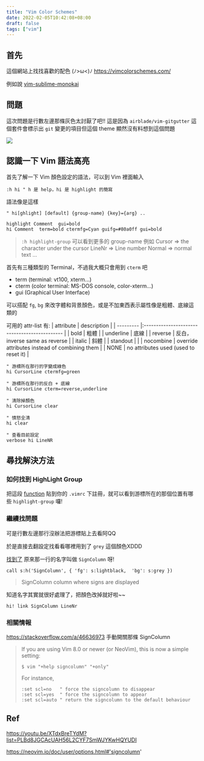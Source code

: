 ```yaml
---
title: "Vim Color Schemes"
date: 2022-02-05T10:42:08+08:00
draft: false
tags: ["vim"]
---
```


## 首先
這個網站上找找喜歡的配色 (ﾉ>ω<)ﾉ
https://vimcolorschemes.com/

例如說 [vim-sublime-monokai](https://vimcolorschemes.com/erichdongubler/vim-sublime-monokai) 

## 問題
這次問題是行數左邊那條灰色太討厭了吧!! 這是因為 `airblade/vim-gitgutter` 這個套件會標示出 `git` 變更的項目但這個 theme 顯然沒有料想到這個問題

![](https://i.imgur.com/1m4J7tr.png)

## 認識一下 Vim 語法高亮
首先了解一下 Vim 顏色設定的語法，可以到 Vim 裡面輸入
```vim
:h hi " h 是 help，hi 是 highlight 的簡寫
```

語法像是這樣 
```vim
" hi[ghlight] [default] {group-name} {key}={arg} ..

highlight Comment  gui=bold 
hi Comment  term=bold ctermfg=Cyan guifg=#80a0ff gui=bold 
```

> `:h highlight-group` 可以看到更多的 group-name
> 例如
> Cursor => the character under the cursor
> LineNr => Line number 
> Normal => normal text
> ...

首先有三種類型的 Terminal，不過我大概只會用到 `cterm` 吧
- term (terminal: vt100, xterm...)
- cterm (color terminal: MS-DOS console, color-xterm...)
- gui (Graphical User Interface)

可以搭配 `fg`, `bg` 來改字體和背景顏色，或是不加東西表示屬性像是粗體、底線這類的

可用的 attr-list 有:
| attribute | description                                   |
| --------- |:--------------------------------------------- |
| bold      | 粗體                                          |
| underline | 底線                                          |
| reverse   | 反白，inverse same as reverse                 |
| italic    | 斜體                                          |
| standout  |                                               |
| nocombine | override attributes instead of combining them |
| NONE      | no attributes used (used to reset it)         |

```vim
" 游標所在那行的字變成綠色
hi CursorLine ctermfg=green

" 游標所在那行的反白 + 底線
hi CursorLine cterm=reverse,underline

" 清除掉顏色
hi CursorLine clear

" 憤怒全清
hi clear

" 查看目前設定
verbose hi LineNR
```


## 尋找解決方法
### 如何找到 HighLight Group
把這段 [function](https://stackoverflow.com/a/1467830) 貼到你的 `.vimrc` 下註冊，就可以看到游標所在的那個位置有哪些 `highlight-group` 囉!

### 繼續找問題
可是行數左邊那行沒辦法把游標貼上去看阿QQ

於是直接去翻設定找看看哪裡用到了 `grey` 這個顏色XDDD

[找到了](https://github.com/ErichDonGubler/vim-sublime-monokai/blob/master/colors/sublimemonokai.vim#L159) 原來那一行的名字叫做 `SignColumn` 呀!
```vim=159
call s:h('SignColumn', { 'fg': s:lightblack,  'bg': s:grey })
```

> SignColumn      column where signs are displayed

知道名字其實就很好處理了，把顏色改掉就好啦~~
```vim=159
hi! link SignColumn LineNr 
```

### 相關情報
https://stackoverflow.com/a/46636973 手動開關那條 SignColumn
> If you are using Vim 8.0 or newer (or NeoVim), this is now a simple setting:
> ```
> $ vim "+help signcolumn" "+only"
> ```
> For instance,
> ```
> :set scl=no   " force the signcolumn to disappear
> :set scl=yes  " force the signcolumn to appear
> :set scl=auto " return the signcolumn to the default behaviour
> ```

## Ref
https://youtu.be/XTdxBreTYdM?list=PLBd8JGCAcUAH56L2CYF7SmWJYKwHQYUDI

https://neovim.io/doc/user/options.html#'signcolumn'